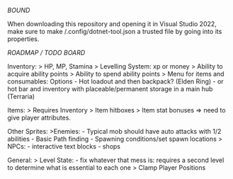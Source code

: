 *BOUND*

When downloading this repository and opening it in Visual Studio 2022, make sure to make /.config/dotnet-tool.json a trusted file by going into its properties.







*ROADMAP / TODO BOARD*


Inventory:
	> HP, MP, Stamina
	> Levelling System: xp or money
	> Ability to acquire ability points
	> Ability to spend ability points
	> Menu for items and consumables: 
		Options
		- Hot loadout and then backpack? (Elden Ring)
		- or hot bar and inventory with placeable/permanent storage in a main hub (Terraria)

Items:
	> Requires Inventory
	> Item hitboxes
	> Item stat bonuses => need to give player attributes.

Other Sprites:
	>Enemies:
		- Typical mob should have auto attacks with 1/2 abilities
		- Basic Path finding
		- Spawning conditions/set spawn locations
	> NPCs:
		- interactive text blocks
		- shops	

General:
	> Level State:
		- fix whatever that mess is: requires a second level to determine what is essential to each one	
	> Clamp Player Positions